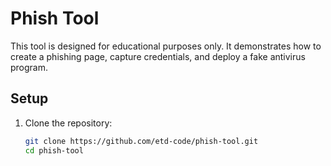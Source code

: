 # Phish Tool

This tool is designed for educational purposes only. It demonstrates how to create a phishing page, capture credentials, and deploy a fake antivirus program.

## Setup

1. Clone the repository:
   ```bash
   git clone https://github.com/etd-code/phish-tool.git
   cd phish-tool